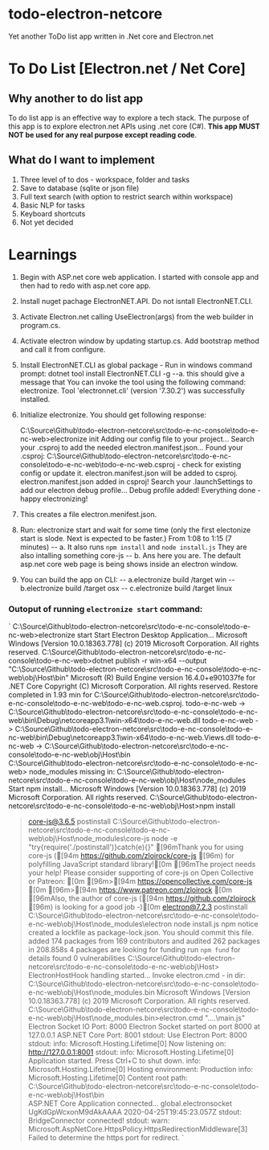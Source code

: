 # todo-electron-netcore
Yet another ToDo list app written in .Net core and Electron.net

# To Do List [Electron.net / Net Core]

## Why another to do list app
To do list app is an effective way to explore a tech stack. The purpose of this app is to explore electron.net APIs using .net core (C#). **This app MUST NOT be used for any real purpose except reading code**.

## What do I want to implement
1. Three level of to dos - workspace, folder and tasks
2. Save to database (sqlite or json file)
3. Full text search (with option to restrict search within workspace)
4. Basic NLP for tasks
5. Keyboard shortcuts
6. Not yet decided


# Learnings
1. Begin with ASP.net core web application. I started with console app and then had to redo with asp.net core app.
2. Install nuget pachage ElectronNET.API. Do not isntall ElectronNET.CLI.
3. Activate Electron.net calling UseElectron(args) from the web builder in program.cs.
4. Activate electron window by updating startup.cs. Add bootstrap method and call it from configure.
5. Install ElectronNET.CLI as global package - Run in windows command prompt:  dotnet tool install ElectronNET.CLI -g
--a. this should give a message that You can invoke the tool using the following command: electronize. Tool 'electronnet.cli' (version '7.30.2') was successfully installed.
6. Initialize electronize. You should get following response:

	C:\Source\Github\todo-electron-netcore\src\todo-e-nc-console\todo-e-nc-web>electronize init
	Adding our config file to your project...
	Search your .csproj to add the needed electron.manifest.json...
	Found your .csproj: C:\Source\Github\todo-electron-netcore\src\todo-e-nc-console\todo-e-nc-web\todo-e-nc-web.csproj - check for existing config or update it.
	electron.manifest.json will be added to csproj.
	electron.manifest.json added in csproj!
	Search your .launchSettings to add our electron debug profile...
	Debug profile added!
	Everything done - happy electronizing!

7. This creates a file electron.menifest.json.
8. Run: electronize start and wait for some time (only the first electonize start is slode. Next is expected to be faster.) From 1:08 to 1:15 (7 minutes)
-- a. It also runs `npm install` and  `node install.js` They are also intalling something core-js
-- b. Ans here you are. The default asp.net core web page is being shows inside an electron window.
9. You can build the app on CLI:
-- a.electronize build /target win
-- b.electronize build /target osx
-- c.electronize build /target linux


### Outoput of running `electronize start` command:

`
C:\Source\Github\todo-electron-netcore\src\todo-e-nc-console\todo-e-nc-web>electronize start
Start Electron Desktop Application...
Microsoft Windows [Version 10.0.18363.778]
(c) 2019 Microsoft Corporation. All rights reserved.
C:\Source\Github\todo-electron-netcore\src\todo-e-nc-console\todo-e-nc-web>dotnet publish -r win-x64 --output "C:\Source\Github\todo-electron-netcore\src\todo-e-nc-console\todo-e-nc-web\obj\Host\bin"
Microsoft (R) Build Engine version 16.4.0+e901037fe for .NET Core
Copyright (C) Microsoft Corporation. All rights reserved.
  Restore completed in 1.93 min for C:\Source\Github\todo-electron-netcore\src\todo-e-nc-console\todo-e-nc-web\todo-e-nc-web.csproj.
  todo-e-nc-web -> C:\Source\Github\todo-electron-netcore\src\todo-e-nc-console\todo-e-nc-web\bin\Debug\netcoreapp3.1\win-x64\todo-e-nc-web.dll
  todo-e-nc-web -> C:\Source\Github\todo-electron-netcore\src\todo-e-nc-console\todo-e-nc-web\bin\Debug\netcoreapp3.1\win-x64\todo-e-nc-web.Views.dll
  todo-e-nc-web -> C:\Source\Github\todo-electron-netcore\src\todo-e-nc-console\todo-e-nc-web\obj\Host\bin\
C:\Source\Github\todo-electron-netcore\src\todo-e-nc-console\todo-e-nc-web>
node_modules missing in: C:\Source\Github\todo-electron-netcore\src\todo-e-nc-console\todo-e-nc-web\obj\Host\node_modules
Start npm install...
Microsoft Windows [Version 10.0.18363.778]
(c) 2019 Microsoft Corporation. All rights reserved.
C:\Source\Github\todo-electron-netcore\src\todo-e-nc-console\todo-e-nc-web\obj\Host>npm install
> core-js@3.6.5 postinstall C:\Source\Github\todo-electron-netcore\src\todo-e-nc-console\todo-e-nc-web\obj\Host\node_modules\core-js
> node -e "try{require('./postinstall')}catch(e){}"
[96mThank you for using core-js ([94m https://github.com/zloirock/core-js [96m) for polyfilling JavaScript standard library![0m
[96mThe project needs your help! Please consider supporting of core-js on Open Collective or Patreon: [0m
[96m>[94m https://opencollective.com/core-js [0m
[96m>[94m https://www.patreon.com/zloirock [0m
[96mAlso, the author of core-js ([94m https://github.com/zloirock [96m) is looking for a good job -)[0m
> electron@7.2.3 postinstall C:\Source\Github\todo-electron-netcore\src\todo-e-nc-console\todo-e-nc-web\obj\Host\node_modules\electron
> node install.js
npm notice created a lockfile as package-lock.json. You should commit this file.
added 174 packages from 169 contributors and audited 262 packages in 208.858s
4 packages are looking for funding
  run `npm fund` for details
found 0 vulnerabilities
C:\Source\Github\todo-electron-netcore\src\todo-e-nc-console\todo-e-nc-web\obj\Host>
ElectronHostHook handling started...
Invoke electron.cmd - in dir: C:\Source\Github\todo-electron-netcore\src\todo-e-nc-console\todo-e-nc-web\obj\Host\node_modules\.bin
Microsoft Windows [Version 10.0.18363.778]
(c) 2019 Microsoft Corporation. All rights reserved.
C:\Source\Github\todo-electron-netcore\src\todo-e-nc-console\todo-e-nc-web\obj\Host\node_modules\.bin>electron.cmd "..\..\main.js"
Electron Socket IO Port: 8000
Electron Socket started on port 8000 at 127.0.0.1
ASP.NET Core Port: 8001
stdout: Use Electron Port: 8000
stdout: info: Microsoft.Hosting.Lifetime[0]
      Now listening on: http://127.0.0.1:8001
stdout: info: Microsoft.Hosting.Lifetime[0]
      Application started. Press Ctrl+C to shut down.
info: Microsoft.Hosting.Lifetime[0]
      Hosting environment: Production
info: Microsoft.Hosting.Lifetime[0]
      Content root path: C:\Source\Github\todo-electron-netcore\src\todo-e-nc-console\todo-e-nc-web\obj\Host\bin\
ASP.NET Core Application connected... global.electronsocket UgKdGpWcxonM9dAkAAAA 2020-04-25T19:45:23.057Z
stdout: BridgeConnector connected!
stdout: warn: Microsoft.AspNetCore.HttpsPolicy.HttpsRedirectionMiddleware[3]
      Failed to determine the https port for redirect.
`



